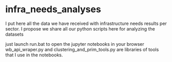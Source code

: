 # infra_needs_analyses
I put here all the data we have received with infrastructure needs results per sector.
I propose we share all our python scripts here for analyzing the datasets

just launch run.bat to open the jupyter notebooks in your browser
wb_api_wraper.py and clustering_and_prim_tools.py are libraries of tools that I use in the notebooks.
